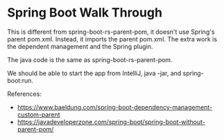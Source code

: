 # Spring Boot Walk Through 

This is different from spring-boot-rs-parent-pom, it doesn't use Spring's
parent pom.xml. Instead, it imports the parent pom.xml. The extra work is the
dependent management and the Spring plugin.

The java code is the same as spring-boot-rs-parent-pom.

We should be able to start the app from IntelliJ, java -jar, and 
spring-boot:run.

References:
- https://www.baeldung.com/spring-boot-dependency-management-custom-parent
- https://javadeveloperzone.com/spring-boot/spring-boot-without-parent-pom/
